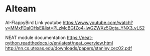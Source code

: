 # AIteam
AI-FlappyBird Link youtube
https://www.youtube.com/watch?v=MMxFDaIOHsE&list=PLzMcBGfZo4-lwGZWXz5Qgta_YNX3_vLS2

NEAT module documentation 
https://neat-python.readthedocs.io/en/latest/neat_overview.html
http://nn.cs.utexas.edu/downloads/papers/stanley.cec02.pdf
